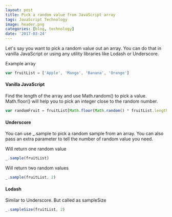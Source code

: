 ```yaml
---
layout: post
title: Pick a random value from JavaScript array
tags: JavaScript Technology
image: header.png
categories: [blog, technology]
date: '2017-03-24'
---
```


Let's say you want to pick a random value out an array. You can do that in vanilla JavaScript or using any utility libraries like Lodash or Underscore.

Example array

```javascript
var fruitList = ['Apple', 'Mango', 'Banana', 'Orange']
```

#### Vanilla JavaScript

Find the length of the array and use Math.random() to pick a value. Math.floor() will help you to pick an integer close to the random number.

```javascript
var randomFruit = fruitList[Math.floor(Math.random() * fruitList.length)]
```

#### Underscore

You can use \_.sample to pick a random sample from an array. You can also pass an extra parameter to tell the number of random value you need.

Will return one random value

```javascript
_.sample(fruitList)
```

Will return two random values

```javascript
_.sample(fruitList, 2)
```

#### Lodash

Similar to Underscore. But called as sampleSize

```javascript
_.sampleSize(fruitList, 2)
```
